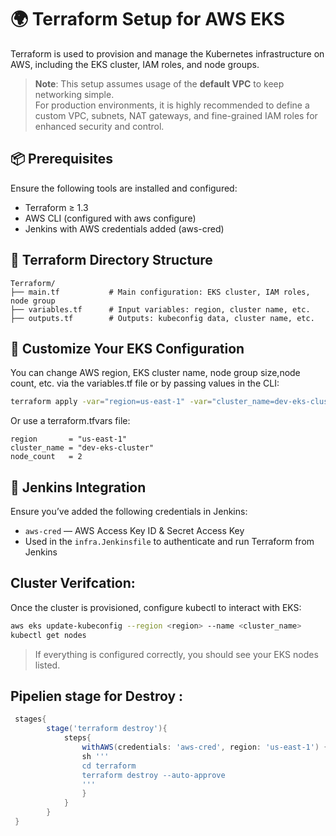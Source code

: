 # 🌍 Terraform Setup for AWS EKS

Terraform is used to provision and manage the Kubernetes infrastructure on AWS, including the EKS cluster, IAM roles, and node groups.

> **Note**: This setup assumes usage of the **default VPC** to keep networking simple.  
> For production environments, it is highly recommended to define a custom VPC, subnets, NAT gateways, and fine-grained IAM roles for enhanced security and control.


## 📦 Prerequisites

Ensure the following tools are installed and configured:
- Terraform ≥ 1.3
- AWS CLI (configured with aws configure)
- Jenkins with AWS credentials added (aws-cred)


## 📁 Terraform Directory Structure
```
Terraform/
├── main.tf           # Main configuration: EKS cluster, IAM roles, node group
├── variables.tf      # Input variables: region, cluster name, etc.
├── outputs.tf        # Outputs: kubeconfig data, cluster name, etc.
```



## 🧪 Customize Your EKS Configuration

You can change AWS region, EKS cluster name, node group size,node count, etc. via the variables.tf file or by passing values in the CLI:
```bash
terraform apply -var="region=us-east-1" -var="cluster_name=dev-eks-cluster"
```
Or use a terraform.tfvars file:
```hcl 
region       = "us-east-1"
cluster_name = "dev-eks-cluster"
node_count   = 2
```


## 🔐 Jenkins Integration

Ensure you’ve added the following credentials in Jenkins:
- `aws-cred` — AWS Access Key ID & Secret Access Key
- Used in the `infra.Jenkinsfile` to authenticate and run Terraform from Jenkins



<!-- ✅ Recommended Best Practices

While not required for initial setup, following these will help you scale your Terraform usage safely:

✅ Use remote backend (S3 + DynamoDB) to store Terraform state and enable state locking

✅ Split Terraform code into modules (e.g., eks, vpc, rds) for reusability and clarity

✅ Use Terraform workspaces for environments like dev, staging, prod

✅ Enable logging and monitoring on EKS (CloudWatch, Container Insights)

✅ Add version constraints to Terraform providers 


# terraform.tfvars
region        = "us-east-1"
cluster_name  = "dev-eks-cluster"
node_count    = 2

-->


## Cluster Verifcation: 

Once the cluster is provisioned, configure kubectl to interact with EKS:

```bash
aws eks update-kubeconfig --region <region> --name <cluster_name>
kubectl get nodes
```
> If everything is configured correctly, you should see your EKS nodes listed.


## Pipelien stage for Destroy :
```groovy
 stages{
        stage('terraform destroy'){
            steps{
                withAWS(credentials: 'aws-cred', region: 'us-east-1') {
                sh '''
                cd terraform
                terraform destroy --auto-approve
                '''     
                }                
            }            
        }
 }
```